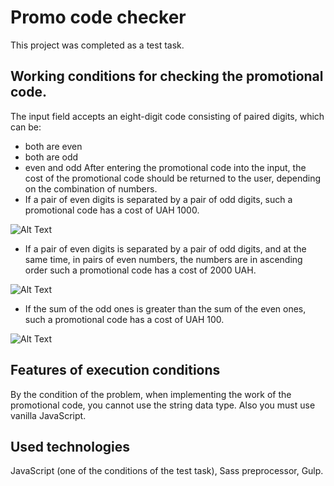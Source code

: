 
# Promo code checker

This project was completed as a test task.

## Working conditions for checking the promotional code.

The input field accepts an eight-digit code consisting of paired digits, which can be:
- both are even
- both are odd
- even and odd
After entering the promotional code into the input, the cost of the promotional code should be returned to the user, depending on the combination of numbers.
- If a pair of even digits is separated by a pair of odd digits, such a promotional code has a cost of UAH 1000.

![Alt Text](https://media.giphy.com/media/AaZAmwr12CinIRYXpO/giphy.gif)

- If a pair of even digits is separated by a pair of odd digits, and at the same time, in pairs of even numbers, the numbers are in ascending order such a promotional code has a cost of 2000 UAH.

![Alt Text](https://media.giphy.com/media/QDA3oGXmUhMACUniKQ/giphy.gif)

- If the sum of the odd ones is greater than the sum of the even ones, such a promotional code has a cost of UAH 100.

![Alt Text](https://media.giphy.com/media/JE5AMTmVg7tGDssCrZ/giphy.gif)



## Features of execution conditions

By the condition of the problem, when implementing the work of the promotional code, you cannot use the string data type. Also you must use vanilla JavaScript.

## Used technologies

JavaScript (one of the conditions of the test task), Sass preprocessor, Gulp.